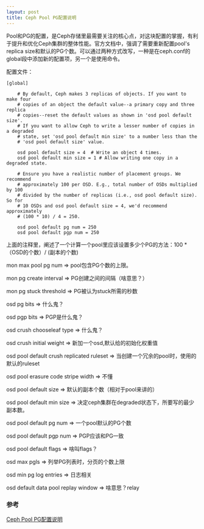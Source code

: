 ```yaml
---
layout: post
title: Ceph Pool PG配置说明
---
```


Pool和PG的配置，是Ceph存储里最需要关注的核心点，对这块配置的掌握，有利于提升和优化Ceph集群的整体性能。官方文档中，强调了需要重新配置pool's replica size和默认的PG个数。可以通过两种方式改写，一种是在ceph.conf的global段中添加新的配置项，另一个是使用命令。

配置文件：
```
[global]

    # By default, Ceph makes 3 replicas of objects. If you want to make four 
    # copies of an object the default value--a primary copy and three replica 
    # copies--reset the default values as shown in 'osd pool default size'.
    # If you want to allow Ceph to write a lesser number of copies in a degraded 
    # state, set 'osd pool default min size' to a number less than the
    # 'osd pool default size' value.

    osd pool default size = 4  # Write an object 4 times.
    osd pool default min size = 1 # Allow writing one copy in a degraded state.

    # Ensure you have a realistic number of placement groups. We recommend
    # approximately 100 per OSD. E.g., total number of OSDs multiplied by 100 
    # divided by the number of replicas (i.e., osd pool default size). So for
    # 10 OSDs and osd pool default size = 4, we'd recommend approximately
    # (100 * 10) / 4 = 250.

    osd pool default pg num = 250
    osd pool default pgp num = 250
```
上面的注释里，阐述了一个计算一个pool里应该设置多少个PG的方法：100 * （OSD的个数）/ (副本的个数)

mon max pool pg num => pool包含PG个数的上限。

mon pg create interval => PG创建之间的间隔（啥意思？）

mon pg stuck threshold => PG被认为stuck所需的秒数

osd pg bits => 什么鬼？

osd pgp bits => PGP是什么鬼？

osd crush chooseleaf type => 什么鬼？

osd crush initial weight => 新加一个osd,默认给的初始化权重值

osd pool default crush replicated ruleset => 当创建一个冗余的pool时，使用的默认的ruleset

osd pool erasure code stripe width => 不懂

osd pool default size => 默认的副本个数（相对于pool来讲的）

osd pool default min size => 决定ceph集群在degraded状态下，所要写的最少副本数。

osd pool default pg num => 一个pool默认的PG个数

osd pool default pgp num => PGP应该和PG一致

osd pool default flags => 啥叫flags？

osd max pgls => 列举PG列表时，分页的个数上限

osd min pg log entries => 日志相关

osd default data pool replay window => 啥意思？relay

### 参考
[Ceph Pool PG配置说明](http://docs.ceph.com/docs/master/rados/configuration/pool-pg-config-ref/) 
